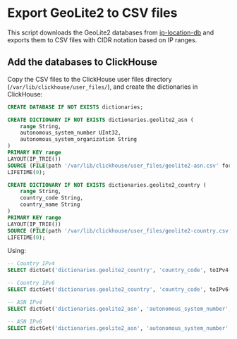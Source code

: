 # Export GeoLite2 to CSV files

This script downloads the GeoLite2 databases from [ip-location-db](https://github.com/sapics/ip-location-db) and exports them to CSV files with CIDR notation based on IP ranges.

## Add the databases to ClickHouse

Copy the CSV files to the ClickHouse user files directory (`/var/lib/clickhouse/user_files/`), and create the dictionaries in ClickHouse:

```sql
CREATE DATABASE IF NOT EXISTS dictionaries;

CREATE DICTIONARY IF NOT EXISTS dictionaries.geolite2_asn (
    range String,
    autonomous_system_number UInt32,
    autonomous_system_organization String
)
PRIMARY KEY range
LAYOUT(IP_TRIE())
SOURCE (FILE(path '/var/lib/clickhouse/user_files/geolite2-asn.csv' format 'CSVWithNames'))
LIFETIME(0);

CREATE DICTIONARY IF NOT EXISTS dictionaries.geolite2_country (
    range String,
    country_code String,
    country_name String
)
PRIMARY KEY range
LAYOUT(IP_TRIE())
SOURCE (FILE(path '/var/lib/clickhouse/user_files/geolite2-country.csv' format 'CSVWithNames'))
LIFETIME(0);
```

Using:

```sql
-- Country IPv4
SELECT dictGet('dictionaries.geolite2_country', 'country_code', toIPv4('88.221.111.41'));

-- Country IPv6
SELECT dictGet('dictionaries.geolite2_country', 'country_code', toIPv6('2a02:2f0b:1fe:ffff:ffff:ffff:ffff:ffff'));

-- ASN IPv4
SELECT dictGet('dictionaries.geolite2_asn', 'autonomous_system_number', toIPv4('88.221.111.41'));

-- ASN IPv6
SELECT dictGet('dictionaries.geolite2_asn', 'autonomous_system_number', toIPv6('2a02:2f0b:1fe:ffff:ffff:ffff:ffff:ffff'));
```
